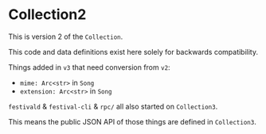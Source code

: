 # Collection2
This is version 2 of the `Collection`.

This code and data definitions exist here solely for backwards compatibility.

Things added in `v3` that need conversion from `v2`:

- `mime: Arc<str>` in `Song`
- `extension: Arc<str>` in `Song`

`festivald` & `festival-cli` & `rpc/` all also started on `Collection3`.

This means the public JSON API of those things are defined in `Collection3`.
